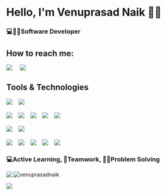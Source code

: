 <h1>Hello, I'm Venuprasad Naik 🙋‍♂️</h1>
<h3>💻👨‍💻Software Developer</h2>

<h2>How to reach me:</h3>

<a href="https://www.linkedin.com/in/venuprasad/"><img src="https://img.shields.io/badge/linkedin-%230077B5.svg?&style=for-the-badge&logo=linkedin&logoColor=white" /></a>&nbsp;&nbsp;&nbsp;&nbsp;
<a href="mailto:vpnaik97@gmail.com"><img src="https://img.shields.io/badge/gmail-%23D14836.svg?&style=for-the-badge&logo=gmail&logoColor=white" /></a>&nbsp;&nbsp;&nbsp;&nbsp;


<h2>Tools & Technologies</h2>
<p>
   <img src="https://img.shields.io/badge/spring%20-%236DB33F.svg?&style=for-the-badge&logo=spring&logoColor=white"/>&nbsp;&nbsp;&nbsp;
   <img src="https://img.shields.io/badge/react%20-%2320232a.svg?&style=for-the-badge&logo=react&logoColor=%2361DAFB"/>&nbsp;&nbsp;
   <br>
   <br>
   <img src="https://img.shields.io/badge/java-%23ED8B00.svg?&style=for-the-badge&logo=java&logoColor=white"/>&nbsp;&nbsp;&nbsp;
   <img src="https://img.shields.io/badge/c%20-%2300599C.svg?&style=for-the-badge&logo=c&logoColor=white"/>&nbsp;&nbsp;&nbsp;
   <img src="https://img.shields.io/badge/typescript%20-%23007ACC.svg?&style=for-the-badge&logo=typescript&logoColor=white"/>&nbsp;&nbsp;&nbsp;
   <img src="https://img.shields.io/badge/node.js%20-%2343853D.svg?&style=for-the-badge&logo=node.js&logoColor=white"/>&nbsp;&nbsp;&nbsp;
   <img src="https://img.shields.io/badge/javascript%20-%23323330.svg?&style=for-the-badge&logo=javascript&logoColor=%23F7DF1E"/>
   <br>
   <br>
   <img src="https://img.shields.io/static/v1?style=for-the-badge&message=Microsoft+SQL+Server&color=CC2927&logo=Microsoft+SQL+Server&logoColor=FFFFFF&label="/>&nbsp;&nbsp;&nbsp;
   <img src="https://img.shields.io/static/v1?style=for-the-badge&message=OpenID&color=222222&logo=OpenID&logoColor=F78C40&label="/>
   <br>
   <br>
   <img src="https://img.shields.io/badge/azure%20-%230072C6.svg?&style=for-the-badge&logo=azure-devops&logoColor=white"/>&nbsp;&nbsp;&nbsp;
   <img src="https://img.shields.io/static/v1?style=for-the-badge&message=JFrog&color=222222&logo=JFrog&logoColor=41BF47&label="/>&nbsp;&nbsp;&nbsp;
   <img src="https://img.shields.io/badge/jenkins%20-%232C5263.svg?&style=for-the-badge&logo=jenkins&logoColor=white"/>&nbsp;&nbsp;&nbsp;
   <img src="https://img.shields.io/badge/git%20-%23F05033.svg?&style=for-the-badge&logo=git&logoColor=white"/>&nbsp;&nbsp;&nbsp;
   <img src="https://img.shields.io/badge/github%20-%23121011.svg?&style=for-the-badge&logo=github&logoColor=white"/>&nbsp;&nbsp;&nbsp;
</p> 


<h3>💻Active Learning, 🤝Teamwork, 👨‍💻Problem Solving</h3> 



<p>
<img align="left" src='https://github-readme-stats.vercel.app/api?username=venuprasadnaik&show_icons=true&theme=graywhite&count_private=true'/>
</p>
<img align="center" src="https://github-readme-streak-stats.herokuapp.com/?user=venuprasadnaik&count_private=true&theme=graywhite" alt="venuprasadnaik" />


<p align='left'>
  <a href="#"><img src="https://visitor-badge.glitch.me/badge?page_id=venuprasadnaik.venuprasadnaik"></a>
</p>
